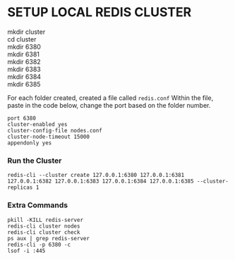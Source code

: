 # SETUP LOCAL REDIS CLUSTER

mkdir cluster\
cd cluster\
mkdir 6380\
mkdir 6381\
mkdir 6382\
mkdir 6383\
mkdir 6384\
mkdir 6385

For each folder created, created a file called `redis.conf`
Within the file, paste in the code below, change the port based on the folder number.
```
port 6380
cluster-enabled yes
cluster-config-file nodes.conf
cluster-node-timeout 15000
appendonly yes
```

### Run the Cluster
`redis-cli --cluster create 127.0.0.1:6380 127.0.0.1:6381 127.0.0.1:6382 127.0.0.1:6383 127.0.0.1:6384 127.0.0.1:6385 --cluster-replicas 1`

### Extra Commands

`pkill -KILL redis-server`\
`redis-cli cluster nodes`\
`redis-cli cluster check`\
`ps aux | grep redis-server`\
`redis-cli -p 6380 -c`\
`lsof -i :445`
